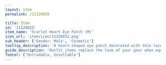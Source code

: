 ```yaml
---
layout: item
permalink: /11120025

title: Item
id: '11120025'
item_name: 'Scarlet Heart Eye Patch (M)'
icon_url: 'item/icon/11150032.png'
sub_header: ['Gender: Male', 'Cosmetic']
tooltip_description: 'A heart-shaped eye patch decorated with thin lace.'
guide_description: 'Outfit items replace the look of your gear when equipped.'
footer: ['Untradable, Unsellable']
---
```

